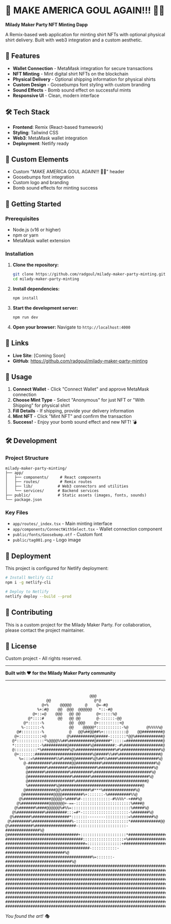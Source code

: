 # 🎉 MAKE AMERICA GOUL AGAIN!!! 🎉🔥

**Milady Maker Party NFT Minting Dapp**

A Remix-based web application for minting shirt NFTs with optional physical shirt delivery. Built with web3 integration and a custom aesthetic.

## 🚀 Features

- **Wallet Connection** - MetaMask integration for secure transactions
- **NFT Minting** - Mint digital shirt NFTs on the blockchain
- **Physical Delivery** - Optional shipping information for physical shirts
- **Custom Design** - Goosebumps font styling with custom branding
- **Sound Effects** - Bomb sound effect on successful mints
- **Responsive UI** - Clean, modern interface

## 🛠️ Tech Stack

- **Frontend**: Remix (React-based framework)
- **Styling**: Tailwind CSS
- **Web3**: MetaMask wallet integration
- **Deployment**: Netlify ready

## 🎨 Custom Elements

- Custom "MAKE AMERICA GOUL AGAIN!!! 🎉🔥" header
- Goosebumps font integration
- Custom logo and branding
- Bomb sound effects for minting success

## 🚀 Getting Started

### Prerequisites

- Node.js (v16 or higher)
- npm or yarn
- MetaMask wallet extension

### Installation

1. **Clone the repository:**
   ```bash
   git clone https://github.com/radgoul/milady-maker-party-minting.git
   cd milady-maker-party-minting
   ```

2. **Install dependencies:**
   ```bash
   npm install
   ```

3. **Start the development server:**
   ```bash
   npm run dev
   ```

4. **Open your browser:**
   Navigate to `http://localhost:4000`

## 🔗 Links

- **Live Site**: [Coming Soon]
- **GitHub**: https://github.com/radgoul/milady-maker-party-minting

## 🎯 Usage

1. **Connect Wallet** - Click "Connect Wallet" and approve MetaMask connection
2. **Choose Mint Type** - Select "Anonymous" for just NFT or "With Shipping" for physical shirt
3. **Fill Details** - If shipping, provide your delivery information
4. **Mint NFT** - Click "Mint NFT" and confirm the transaction
5. **Success!** - Enjoy your bomb sound effect and new NFT! 💣

## 🛠️ Development

### Project Structure

```
milady-maker-party-minting/
├── app/
│   ├── components/     # React components
│   ├── routes/         # Remix routes
│   ├── lib/           # Web3 connectors and utilities
│   └── services/      # Backend services
├── public/            # Static assets (images, fonts, sounds)
└── package.json
```

### Key Files

- `app/routes/_index.tsx` - Main minting interface
- `app/components/ConnectWithSelect.tsx` - Wallet connection component
- `public/fonts/Goosebump.otf` - Custom font
- `public/tag001.png` - Logo image

## 🚀 Deployment

This project is configured for Netlify deployment:

```bash
# Install Netlify CLI
npm i -g netlify-cli

# Deploy to Netlify
netlify deploy --build --prod
```

## 🤝 Contributing

This is a custom project for the Milady Maker Party. For collaboration, please contact the project maintainer.

## 📄 License

Custom project - All rights reserved.

---

**Built with ❤️ for the Milady Maker Party community**

---

```
                                                                                       
                                                                                       
                                     @@@                                               
                  @@                   @*@                                             
                @+%     @@@@@      @    @=-#@                                          
              %+:#@    @@  @@@  @@@@@@   *::-#@                                        
            @+::=@    @@@   @@ @@       @+:::::%@                                      
          @*::::#      @@   @@ @@       @-::::::-@@                                    
        @*:::::-%           @@  @@@    @+:::::::::+@                                   
       %-::::::-%           @@    @@@@@*:::::::::::-%@        @%%%%%@                  
     @#::::::::-%           @   @@%##@@##%+::::::::::@    @@#########@                 
    @+::::::::::+@         @%##########@#####-:::::::*@@%############@                 
   @*::::::::::::*%@@@@%%##%###########@######*:::::=################@                 
   *:::::::::::-%##########@#########%@#########:-#%#################@                 
   @::::::::::*%############%@%#################%#%#################%@                 
    @+:::::::#########################%@#####%%##%##################@                  
      %=:::=%#########%%#%###@@#######%@%##%%####%#################%@                  
        @-##########%########@@###########%#######################%@                   
         @########%########%############%########################%@                    
         @#######%##########%#########%#########################%@                     
         @###################%#######%#########################%@                      
         @####################%###############################@                        
         %############%@####################################@                          
        @#############@@%############%#***%##############%@                            
       @#############@@@@#########%+:::::::-%##########%%@                             
      @%############@@@@@+%####%#-::::::::::::-#%%%%*-+###%@                           
     @%############@@@@@@@+-==-::::::::::::::::::::::::%####@                          
    @%#######%####@@@@@@%#%%=::::::::::::::::::::::::::%#####%@                        
   @%############%#########:::=#*-::::::::::::::::::::-%#######%@                      
  @%#######%################*:::::::--------::::::::::=%#########%@                    
 @%########%#################%-:::::::::::::::::::::::*#############@@                 
@%##########%##################-:::::::::::::::::::::-###############%@                
@###############################+::::::::::::::::::::*#################%@              
##################################::::::::::::::::::+%###################%@            
###################################=:::::::::::::::+#######################@           
#####################################-:::::::::::-##########################%@         
######################################%=:::::::-#############################%@        
###############################################################################@       
################################################################################@      
################################################################################%@     
#################################################################################@     
#################################################################################%@    
#################################################################################%@    
#################################################################################%@    
#################################################################################%@    
#################################################################################%@    
#################################################################################%@    
```

*You found the art! 🎭*


